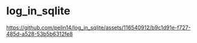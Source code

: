 # log_in_sqlite
https://github.com/pelin14/log_in_sqlite/assets/116540912/b9c1d91e-f727-485d-a528-53b5b6312fe8

